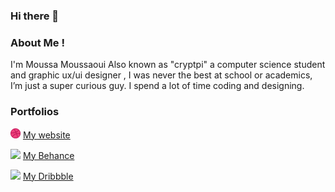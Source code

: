 ### Hi there 👋

<!--
**cryptpi/cryptpi** is a ✨ _special_ ✨ repository because its `README.md` (this file) appears on your GitHub profile.

Here are some ideas to get you started:

- 🔭 I’m currently working on ...
- 🌱 I’m currently learning ...
- 👯 I’m looking to collaborate on ...
- 🤔 I’m looking for help with ...
- 💬 Ask me about ...
- 📫 How to reach me: ...
- 😄 Pronouns: ...
- ⚡ Fun fact: ...
-->

### About Me !
I'm Moussa Moussaoui Also known as "cryptpi" a computer science student and graphic ux/ui designer , I was never the best at school or academics, I’m just a super curious guy. I spend a lot of time coding and designing.

### Portfolios 

![](images/dribbble.png) [My website](https://www.cryptpi.com/)

![](images/dribbble.jpg) [My Behance](https://www.behance.net/cryptpi)

![](images/dribbble.jpg) [My Dribbble](https://www.dribbble.com/cryptpi)
